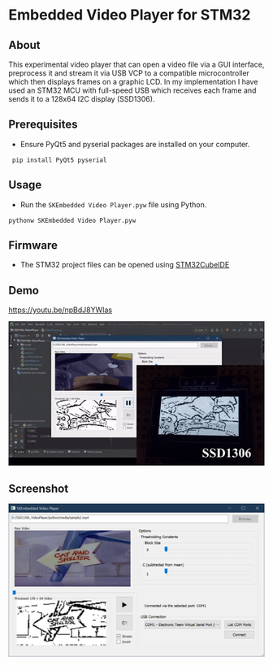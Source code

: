 # Embedded Video Player for STM32

## About
This experimental video player that can open a video file via a GUI interface, preprocess it and stream it via USB VCP to a compatible microcontroller which then displays frames on a graphic LCD. In my implementation I have used an STM32 MCU with full-speed USB which receives each frame and sends it to a 128x64 I2C display (SSD1306).


## Prerequisites

- Ensure PyQt5 and pyserial packages are installed on your computer.
```
 pip install PyQt5 pyserial
 ```

## Usage

- Run the ```SKEmbedded Video Player.pyw```
file using Python.

```
pythonw SKEmbedded Video Player.pyw
```

## Firmware

- The STM32 project files can be opened using [STM32CubeIDE](https://www.st.com/en/development-tools/stm32cubeide.html)

 ## Demo 

 https://youtu.be/npBdJ8YWIas

![](demo.gif)

## Screenshot

![](GUI_app_screenshot.png)
